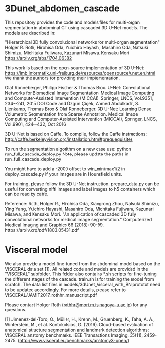# 3Dunet_abdomen_cascade

This repository provides the code and models files for multi-organ segmentation in abdominal CT using cascaded 3D U-Net models. The models are described in:

"Hierarchical 3D fully convolutional networks for multi-organ segmentation"
Holger R. Roth, Hirohisa Oda, Yuichiro Hayashi, Masahiro Oda, Natsuki Shimizu, Michitaka Fujiwara, Kazunari Misawa, Kensaku Mori
https://arxiv.org/abs/1704.06382

This work is based on the open-source implementation of 3D U-Net: https://lmb.informatik.uni-freiburg.de/resources/opensource/unet.en.html
We thank the authors for providing their implementation.

Olaf Ronneberger, Philipp Fischer & Thomas Brox. U-Net: Convolutional Networks for Biomedical Image Segmentation. Medical Image Computing and Computer-Assisted Intervention (MICCAI), Springer, LNCS, Vol.9351, 234--241, 2015	DOI  Code
and
Özgün Çiçek, Ahmed Abdulkadir, S. Lienkamp, Thomas Brox & Olaf Ronneberger. 3D U-Net: Learning Dense Volumetric Segmentation from Sparse Annotation. Medical Image Computing and Computer-Assisted Intervention (MICCAI), Springer, LNCS, Vol.9901, 424--432, Oct 2016

3D U-Net is based on Caffe. To compile, follow the Caffe instructions:
http://caffe.berkeleyvision.org/installation.html#prequequisites

To run the segmentation algorithm on a new case use:
python run_full_cascade_deploy.py
Note, please update the paths in run_full_cascade_deploy.py

You might have to add a -2000 offset to
win_min/max1/2 in deploy_cascade.py if your images are in Hounsfield units.

For training, please follow the 3D U-Net instruction.
prepare_data.py can be useful for converting nifti images and label images to h5 containers which can be read by caffe.

Reference:
Roth, Holger R., Hirohisa Oda, Xiangrong Zhou, Natsuki Shimizu, Ying Yang, Yuichiro Hayashi, Masahiro Oda, Michitaka Fujiwara, Kazunari Misawa, and Kensaku Mori. "An application of cascaded 3D fully convolutional networks for medical image segmentation." Computerized Medical Imaging and Graphics 66 (2018): 90-99.
https://arxiv.org/pdf/1803.05431.pdf

# Visceral model
We also provide a model fine-tuned from the abdominal model based on the VISCERAL data set [1]. All related code and models are provided in the "VISCERAL" subfolder. This folder also contains *.sh scripts for fine-tuning the different stages of the cascade. train.sh is for training the model from scratch. The data list files in models/3dUnet_Visceral_with_BN.prototxt need to be updated accordingly.
For more details, please refer to VISCERAL/JAMIT2017_rothhr_manuscript.pdf

Please contact Holger Roth (rothhr@mori.m.is.nagoya-u.ac.jp) for any questions.

[1] Jimenez-del-Toro, O., Müller, H., Krenn, M., Gruenberg, K., Taha, A. A., Winterstein, M., et al. Kontokotsios, G. (2016). Cloud-based evaluation of anatomical structure segmentation and landmark detection algorithms: VISCERAL anatomy benchmarks. IEEE Transactions Imaging, 35(11), 2459-2475. (http://www.visceral.eu/benchmarks/anatomy3-open/)
